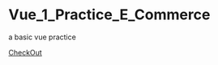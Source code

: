# Vue_1_Practice_E_Commerce

a basic vue practice

[CheckOut](https://xxiaotong.site/Vue_1_Practice_E_Commerce/)
